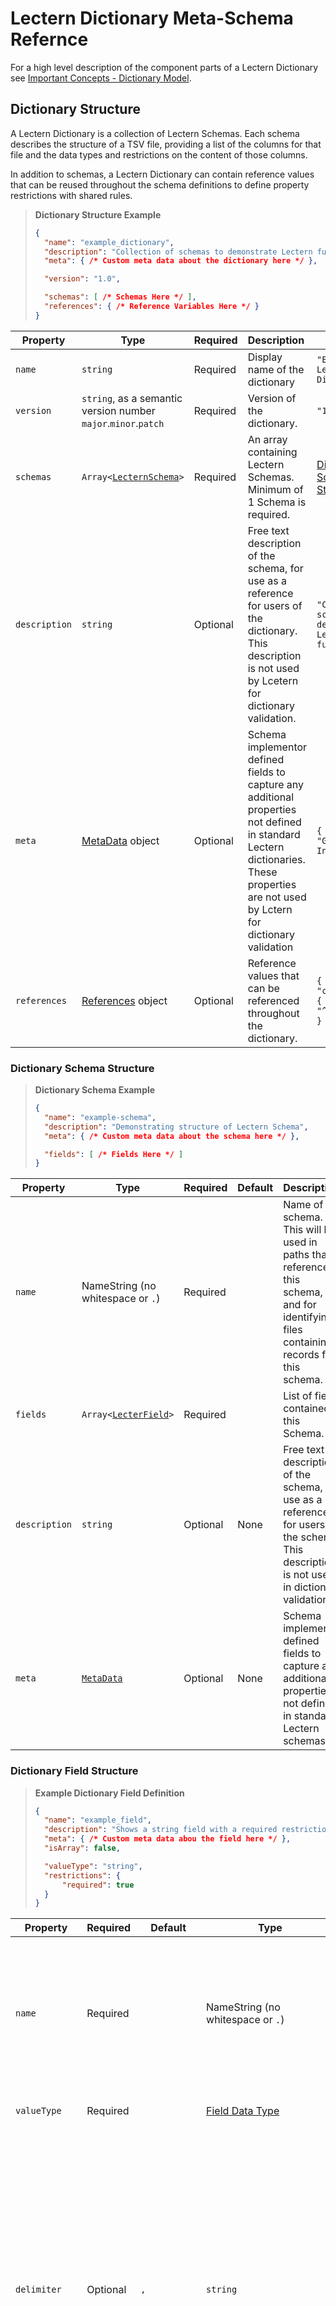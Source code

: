 # Lectern Dictionary Meta-Schema Refernce

For a high level description of the component parts of a Lectern Dictionary see [Important Concepts - Dictionary Model](./important-concepts.md#dictionary-model).

## Dictionary Structure

A Lectern Dictionary is a collection of Lectern Schemas. Each schema describes the structure of a TSV file, providing a list of the columns for that file and the data types and restrictions on the content of those columns.

In addition to schemas, a Lectern Dictionary can contain reference values that can be reused throughout the schema definitions to define property restrictions with shared rules.

> **Dictionary Structure Example**
> ```json
> {
> 	"name": "example_dictionary",
> 	"description": "Collection of schemas to demonstrate Lectern functionality",
> 	"meta": { /* Custom meta data about the dictionary here */ },
> 
> 	"version": "1.0",
> 
> 	"schemas": [ /* Schemas Here */ ],
> 	"references": { /* Reference Variables Here */ }
> }
> ```

| Property      | Type                                                           | Required | Description                                                                                                                                                                            | Example                                                        |
| ------------- | -------------------------------------------------------------- | -------- | :------------------------------------------------------------------------------------------------------------------------------------------------------------------------------------- | -------------------------------------------------------------- |
| `name`        | `string`                                                       | Required | Display name of the dictionary                                                                                                                                                         | `"Example Lectern Dictionary"`                                 |
| `version`     | `string`, as a semantic version number `major`.`minor`.`patch` | Required | Version of the dictionary.                                                                                                                                                             | `"1.23.4"`                                                     |
| `schemas`     | `Array<`[`LecternSchema`](#dictionary-schema-structure)`>`     | Required | An array containing Lectern Schemas. Minimum of 1 Schema is required.                                                                                                                  | [Dictionary Schema Structure](#dictionary-schema-structure)    |
| `description` | `string`                                                       | Optional | Free text description of the schema, for use as a reference for users of the dictionary. This description is not used  by Lcetern for dictionary validation.                           | `"Collection of schemas to demonstrate Lectern functionality"` |
| `meta`        | [MetaData](#meta-data-structure) object                        | Optional | Schema implementor defined fields to capture any additional properties not defined in standard Lectern dictionaries. These properties are not used by Lctern for dictionary validation | `{ "author": "Guy Incognito" }`                                |
| `references`  | [References](#references-structure) object                     | Optional | Reference values that can be referenced throughout the dictionary.                                                                                                                     | `{ "customRegex": { "ncitIds": "^NCIT:C\d+$" } }`              |

### Dictionary Schema Structure
> **Dictionary Schema Example**
> ```json
> {
> 	"name": "example-schema",
> 	"description": "Demonstrating structure of Lectern Schema",
> 	"meta": { /* Custom meta data about the schema here */ },
> 
> 	"fields": [ /* Fields Here */ ]
> }
> ```


| Property      | Type                                                    | Required | Default | Description                                                                                                                                 | Example                                                   |
| ------------- | ------------------------------------------------------- | -------- | ------- | :------------------------------------------------------------------------------------------------------------------------------------------ | --------------------------------------------------------- |
| `name`        | NameString (no whitespace or `.`)                       | Required |         | Name of the schema. This will be used in paths that reference this schema, and for identifying files containing records for this schema.    | `"example-schema"`                                        |
| `fields`      | `Array<`[`LecterField`](#dictionary-field-structure)`>` | Required |         | List of fields contained in this Schema.                                                                                                    | [Dictionary Field Structure](#dictionary-field-structure) |
| `description` | `string`                                                | Optional | None    | Free text description of the schema, for use as a reference for users of the schema. This description is not used in dictionary validation. | `"Demonstrating structure of Lectern Schema"`             |
| `meta`        | [`MetaData`](#meta-data-structure)                      | Optional | None    | Schema implementor defined fields to capture any additional properties not defined in standard Lectern schemas.                             | [Meta Data Structure](#meta-data-structure)               |

### Dictionary Field Structure
> **Example Dictionary Field Definition**
> ```json
> {
> 	"name": "example_field",
> 	"description": "Shows a string field with a required restriction",
> 	"meta": { /* Custom meta data abou the field here */ },
> 	"isArray": false,
> 
> 	"valueType": "string",
> 	"restrictions": {
> 		"required": true
> 	}
> }
> ```

| Property       | Required | Default                | Type                                                | Description                                                                                                                                                                                                                                                                                                                                                              | Example                                              |
| -------------- | -------- | ---------------------- | --------------------------------------------------- | :----------------------------------------------------------------------------------------------------------------------------------------------------------------------------------------------------------------------------------------------------------------------------------------------------------------------------------------------------------------------- | ---------------------------------------------------- |
| `name`         | Required |                        | NameString (no whitespace or `.`)                   | Name of the field. This will be used as the header in TSV files in this field's schema, and in any paths referencing this field.                                                                                                                                                                                                                                         | `"example_field`                                     |
| `valueType`    | Required |                        | [Field Data Type](#field-data-types)                | Type of value stored in this field                                                                                                                                                                                                                                                                                                                                       | `"string"`                                           |
| `delimiter`    | Optional | `,`                    | `string`                                            | Character or string that will be used to split multiple values into an array. The default delimiter is a comma `,`. Any characters can be used as a delimiter. The delimiter value can be one or more characters long, but cannot be an empty string.                                                                                                                    | `"\|"` |
| `description`  | Optional | `""` No value          | `string`                                            | Free text description of the field, for use as a reference for users of the schema. This description is not used in dictionary validation.                                                                                                                                                                                                                               | `"Shows a string field with a required restriction"` |
| `meta`         | Optional | Empty object, no value | [`MetaData`](#meta-data-structure) object           | Schema implementor defined fields to capture any additional properties not defined in standard Lectern fields.                                                                                                                                                                                                                                                           | `{ "displayName": "Example Field" }`                 |
| `isArray`      | Optional | `false`                | `boolean`                                           | Type of value stored in this field                                                                                                                                                                                                                                                                                                                                       |                                                      |
| `restrictions` | Optional | No Restrictions        | `RestrictionsObject` or `Array<RestrictionsObject>` | An object containing all validation rules for this field. This can be a single object containing all [restrictions](#field-restrictions) applied to this field or a list of objects whose restrictions will be combined. [Conditional restrictions](#conditional-restrictions) can also be used to apply validation rules based on values of other fields in the record. | `{ "required": true }`                               |
| `unique`       | Optional | `false`                | `boolean`                                           | Indicates that every record in this schema should have a unique value for this field. This rule is applied when a collection of records are validated together, ensuring that no two records in that collection repeat a value.                                                                                                                                          | `true`                                               |



#### Field Data Types

| valueType | Description                                                                                                                                               | Examples                                                    |
| --------- | :-------------------------------------------------------------------------------------------------------------------------------------------------------- | ----------------------------------------------------------- |
| `boolean` | Boolean value, either `true` or `false`. Accepts values with any letter casing, for example `true`, `True`, and `TRUE` will all be interpretted as `true` | `true`, `false`                                             |
| `integer` | Numeric integer value. Will accept positive and negative values (ex. `21` or `-8`) but will reject any decimals (ex. `1.23`)                              | `21`, `-8`                                                  |
| `number`  | Numeric value. Will accept any numeric value, including those with decimals.                                                                              | `1.23`, `-4.567`                                            |
| `string`  | String fields. Value can have any length and use any character, other than the array delimiter for an array field (by default ` \| `)                     | `asdf`, `Hello World`, `Another longer example of a string` |

#### Field Restrictions

Restrictions on a field are a list of rules that all values for this field must adhere to, these are the list of validations on the contents of each field. Two examples of restrictions are that a value is `required`, and that a value must take a value from a list of available options (`codeList`). The full list of available restrictions are described in the table below.

The restrictions property of a field can have a value that is either a single restrictions object, or an array with any number of restrictions objects. If an array of restriction objects is provided, each set of restrictions will be applied in turn - for data to be valid, all restrictions in the array must pass. A restrictions object can either contain a set of restrictions from the table below, or be a [conditional restriction](#conditional-restrictions).

The full list of available restrictions are:

| Restriction | Used with Field Types         | Type                                                            | Description                                                                                                                                                                                                                                                                                       | Examples                                                                                                                                                          |
| ----------- | ----------------------------- | --------------------------------------------------------------- | :------------------------------------------------------------------------------------------------------------------------------------------------------------------------------------------------------------------------------------------------------------------------------------------------ | ----------------------------------------------------------------------------------------------------------------------------------------------------------------- |
| `codeList`  | `integer`, `number`, `string` | Array of type of the field                                      | An array of values of the type matching this field. Data provided for this field must have one of the values in this list.                                                                                                                                                                        | `["Weak", "Average", "Strong"]`                                                                                                                                   |
| `compare`   | all                           | [ComparedFieldsRule](#comparedfieldsrule-data-structure) object | Enforces that this field has a value based on the provided value in another field. Examples would be to ensure that the two values are not equal, or for numeric values ensure one is greater than the other.                                                                                     | `{ "fields": ["age_at_diagnosis"], "relation": "greaterThanOrEqual" }` Ensure that a field such as `age_at_death` is greater than the provided `age_at_diagnosis` |
| `count`     | Array fields of all types     | `integer` or [`RangeRule`](#rangerule-data-structure) object    | Enfroces the number of entries in an array. Can specify an exact array size, or provide range rules that set maximum and minimum counts.                                                                                                                                                          | `7` or `{"min": 5, "max": 10}`                                                                                                                                    |
| `empty`     | all                           |                                                                 | Requires that no value is provided. This is useful when used on a [conditional restriction](#conditional-restrictions) in order to prevent a value from being given when the condition is `true`. For an array field with this restriction, an empty array is a valid value for this restriction. | n/a                                                                                                                                                               |
| `range`     | `integer`, `number`           |                                                                 | Uses a [RangeRule](#rangerule-data-structure) object to define minimum and/or maximum values for this field                                                                                                                                                                                       | `{"min": 5}`, `{"exclusiveMax": 50}`, `{"exclusiveMin": 5, "max": 50}`                                                                                            |
| `regex`     | `string`                      |                                                                 | A regular expression that all values must match.                                                                                                                                                                                                                                                  | `^[a-z0-9]+$`                                                                                                                                                     |
| `required`  | all                           |                                                                 | A value must be provided, missing/undefined values will fail validation. Empty strings will not be accepted, though `0` (for `number` and `int` fields) and `false` (for `boolean` fields) are accepted. An array field with this restriction must have at least one entry.                       | `true`, `false`                                                                                                                                                   |

#### Conditional Restrictions

Restrictions can be added with conditions so that the validations are only applied based on the values provided to other fields within a record.

A conditional restriction uses an if/then/else style syntax:

The `if` property will be an object containing an array of `conditions` that look at other fields on the same record and apply matching rules to their values. When those field values match the rules in the condition than the condition passes. An optional `case` property can be added to the `if` object that defines how many of the `conditions` have to pass in order for the whole condition block to resolve as `true` - default is `all`, requiring all conditions to be met. 

The `then` object contains the restrictions that will be applied when the `if` condition is `true`, and the `else` condition contains restrictions to apply when the `if` condition is `false`. The `then` property is required but using an `else` property is optional.

| Property | Required | Default                       | Type                                                | Description                                                                                                                                                                                                                                                                                                                                                                            | Example                                                                                                |
| -------- | -------- | ----------------------------- | --------------------------------------------------- | :------------------------------------------------------------------------------------------------------------------------------------------------------------------------------------------------------------------------------------------------------------------------------------------------------------------------------------------------------------------------------------- | ------------------------------------------------------------------------------------------------------ |
| `if`     | Required |                               | `RequirementsConditions`                            | Contains the conditional cases that will be checked before applying this object's restrictions. This object contains a list of `conditions` and a `case` that indicates how many of the conditions need to be found `true` for the entire conditions block to be considered `true`. The case options are `any`, `all`, and `none`, with `all` being default (if case is not provided). | `{ "conditions": [ { "field": "another_field", "match": { "value": "Some Value" }} ], "case": "all" }` |
| `then`   | Required |                               | `RestrictionsObject` or `Array<RestrictionsObject>` | The restriction rules to apply when the `if` condition is found to be `true`.                                                                                                                                                                                                                                                                                                          | `{ "required": true}`                                                                                  |
| `else`   | Optional | Empty object, no restrictions | `RestrictionsObject` or `Array<RestrictionsObject>` | The restriction rules to apply when the `if` condition is found to be `false`.                                                                                                                                                                                                                                                                                                         | `{ "empty": true}`                                                                                     |

```json
{
	"if": {
		"conditions": [ /* Restriction conditions */ ],
		"case": "all"
	},
	"then": {/* Restrictons */} OR [ /* Restrictions objects (restriction values or nested conditional restrictions */ ],
	"else": {/* Restrictons */} OR [ /* Restrictions objects (restriction values or nested conditional restrictions */ ]
}
```

##### Conditions Structure

A requirement condition is defined by providing a field name or list of field names from this schema, and the matching rules that satisfy this condition. If multiple field names are provided, a `case` property can be added to specify how many of their values must pass the matching rules (`all`, `any`, or `none` of them).

| Property         | Required | Default | Type                 | Description                                                                                                                                                                                                                                                                                                                    | Example                      |
| ---------------- | -------- | ------- | -------------------- | :----------------------------------------------------------------------------------------------------------------------------------------------------------------------------------------------------------------------------------------------------------------------------------------------------------------------------- | ---------------------------- |
| `fields`         | Required |         | `Array<NameString>`  | Names of fields from the same schema. This match rule will be applied to all fields listed - see `case` to determine the rules for how many of these fields must match. All specified fields must store values of the same type.                                                                                               | `["some_field"]`             |
| `match`          | Required |         | `MatchRules` object  | Matching rules for the values of the `fields`. All rules included in this object will be tested and all must be pass - this is not affected by the `case` property. [Conditional Match Rules](#conditional-match-rules)                                                                                                        | `{ "value": "Hello World" }` |
| `arrayFieldCase` | Optional | `all`   | `all`, `any`, `none` | When a specified field is an array type, the `arrayFieldCase` dictates how many of the values in the array must pass the matching rules. `all` requires all values in the array to pass the matching rule. `any` requires at least one value in the array to match. `non` requires that none of the values in the array match. | `any`                        |
| `case`           | Optional | `all`   | `all`, `any`, `none` | Defines how many of the listed `fields` must have a value that matches the `match` rules. `all` requires all fields values to have matching values. `any` requires at least one field to have a matching value. `none` requires that there none of the specified fields have values that match.                                | `any`                        |

> **Example Conditional Restriction**: match single value
> 
> Condition where `shirt_size` is `Small`
> ```json
> {
> 	"fields": ["shirt_size"],
> 	"match": {
> 		"value": "Small"
> 	}
> }
> ```

> **Example Conditional Restriction**: match value from list
> 
> Condition where `shirt_size` is any value in a list (`Medium` or `Large`)
> ```json
> {
> 	"fields": ["shirt_size"],
> 	"match": {
> 		"codeList": ["Medium", "Large`"]
> 	}
> }
> ```

##### Conditional Match Rules
| Property   | Used with Field Types | Type                                               | Description                                                                                                                                                                                                                                                                                                                                                                                                                    | Example                                                                                                |
| ---------- | --------------------- | -------------------------------------------------- | :----------------------------------------------------------------------------------------------------------------------------------------------------------------------------------------------------------------------------------------------------------------------------------------------------------------------------------------------------------------------------------------------------------------------------- | ------------------------------------------------------------------------------------------------------ |
| `codeList` | all                   | Array of type of specified fields                  | A list of values that the field could match. This rule passes when the specified field's value can be found in this list.                                                                                                                                                                                                                                                                                                      | `["value_one", "value_two"]`                                                                           |
| `count`    | Array type fields     | Integer, or [RangeRule](#rangerule-data-structure) | Matches the number of values in an array field. This condition can be provided as a number, in which case this condition matches if the array is that exact length. This condition can be provided as a Range object as well, in which case it will match if the number of elements in the array pass the minimum and maximum conditions provided in the condition.                                                            | `2` - Field must have exactly 2 elements. </br> `{ max: 10 }` - Field must have no more than 10 items. |
| `exists`   | all                   | Boolean                                            | This condition requires a field to either have a value or have no value. When the `exists` condition is set to `true`, the field must have a value. When `exists` is sdet to `false`, the field must have no value. For array fields, `exists=false` only matches when the array is completely empty, and `exists=true` passes if the array has 1 or more values - `arrayCase` has no interaction with the `exists` condition. | `true`                                                                                                 |
| `range`    | `number`, `integer`   | [RangeRule](#rangerule-data-structure)             | Maximum and minimum value conditions that a numeric field must pass.                                                                                                                                                                                                                                                                                                                                                           | `{ min: 5, exclusiveMax: 10 }` Represents an integer from 5-9.                                         |
| `regex`    | `string`              | String (Regular Expression)                        | A regular expression pattern that the value must match.                                                                                                                                                                                                                                                                                                                                                                        | `^NCIT:C\d+$` Value must match an NCI Thesaurus ID.                                                    |
| `value`    | all                   | Type of specified fields                           | Field value matches the value of the specified field. Strings are matched case insensitive. When arrays are matched, the order of their elements is ignored - a field matches this condition if the elements in field are the same elements as in the value match rule. For example, the rule `['abc', 'def']` matches the value `['def', 'abc']` but does not match `['abc', 'def', 'ghi']`.                                  | `some_value`, `[1, 2, 3]`                                                                              |

### Meta Data Structure

> **Meta Example**
> ```json
> {
> 	"displayName": "Nicely Formatted Name",
> 	"externalReferenceId": "ABCD:1234",
> 	"exampleBooleanPropery": true,
> 	"exampleNumericProperty": 123
> }
> ```

A `meta` object is available to allow the dictionary creator to add custom properties to the Lectern Dictionary. The `meta` property is available to all Dictionary, Schema, and Field objects. Providing a `meta` value is optional. If provided the `meta` value is a JSON object. There are no restrictions on the field names that can be added to the `meta` object other than they must be valid JSON. The values for properties of the `meta` can either be another nested meta object, or are one of the allowed value types:
  - `string`
  - `number`
  - `boolean`
  - `Array<string>`
  - `Array<number>`

### References Structure

References are defined at the dictionary level so they can be reused across schemas. References can be used to store values that can be used in `meta` or `restrictions`

#### Using References
Reference variables can be used in a `meta` object or a `restrictions` object as either a restriction value or a conditional match value.

To use a reference, replace the value in the value of the meta or restriction property with a string containing a `ReferenceTag`. A `ReferenceTags` 

### RangeRule Data Structure

> **RangeRule Example**
> ```json
> {
> 	"min": 5,
> 	"exclusiveMax": 10
> }
> ```

`RangeRule` objects are used to define restrictions and conditions where a numeric minimum or maximum needs to be defined. This object must define at least 1 property (ie. could define a minimum but not maximum, or vice-versa).

There is an inclusive and an exclusive version of the minimum and maximum properties. `min` and `max` are _inclusive_, and the alternate form `exclusiveMin` and `exclusiveMax` are _exclusive_. By example, `{ "min":5 }` allows the value `5` and greater, while `{ "exclusiveMin": 5 }` allows only values greater than `5` but not `5` itself.

A `RangeRule` cannot include but an inclusive and exclusive version of min, or of max (ie. it cannot have `min` and `exclusiveMin`.)

| Property       | Description                                                       |
| -------------- | :---------------------------------------------------------------- |
| `exclusiveMax` | Allows values less than this value, but not this value itself.    |
| `exclusiveMin` | Allows values greater than this value, but not this value itself. |
| `max`          | Allows this value and values lesser than this value.              |
| `min`          | Allows this value and values greater than this value.             |

### ComparedFieldsRule Data Structure

> **ComparedFieldsRule** Example
> 
> ```json
> {
> 	"fields": "some_field",
> 	"relation": "equal",
> }
> ```

| Property   | Required | Default              | Type                                                                                                                   | Description                                                                                                                                                                                                               |
| ---------- | -------- | -------------------- | ---------------------------------------------------------------------------------------------------------------------- | :------------------------------------------------------------------------------------------------------------------------------------------------------------------------------------------------------------------------ |
| `fields`   | Required |                      | `string` or `Array<string>`                                                                                            | The field(s) that the values of will be compared to. These fields will be refered to throughout this section as _compared to_ fields. All these fields need to be the same type as the field(s) they will be compared to. |
| `relation` | Required |                      | `equal`, `notEqual`, `contains`, `containedIn`, `greaterThan`, `greaterThanOrEqual`, `lesserThan`, `lesserThanOrEqual` | The relation between the values of the test field and the compared to fields. See [ComparedFieldsRule Relations](#comparedfieldsrule-relations).                                                                          |
| `case`     | Optional | `all`, `any`, `none` | MatchCase (RangeRule or one of: `all`, `any`, `none`)                                                                  | How many of the _compared to_ fields must pass the comparison for this rule to pass.                                                                                                                                      |

#### ComparedFieldsRule Relations

| Relation Value           | Allowable Field Types | Description                                                                                                |
| ------------------------ | --------------------- | :--------------------------------------------------------------------------------------------------------- |
| **`equal`**:             | all                   | Checks that the current field and the comapred field(s) have the same value                                |
| **`notEqual`**:          | all                   | Checks that the current field and the comapred field(s) do not have the same value                         |
| **`contains`**           | `string`              | Checks that the value of the current field completely contains the value of the compared field(s)          |
| **`containedIn`**        | `string`              | Checks that the value of the current field is completely contained in the value of the compared field(s)   |
| **`greaterThan`**        | `number`, `integer`   | Checks that the value of the current field is greater than (exclusive) the value of the compared field(s). |
| **`greaterThanOrEqual`** | `number`, `integer`   | Checks that the value of the current field is greater than or equal to the value of the compared field(s). |
| **`lesserThan`**         | `number`, `integer`   | Checks that the value of the current field is lesser than (exclusive) the value of the compared field(s).  |
| **`lesserThanOrEqual`**  | `number`, `integer`   | Checks that the value of the current field is lesser than or equal to the value of the compared field(s).  |

## Source Code Reference

Source code for the Lectern Dictionary meta-schema is made available through the package [@overture-stack/lectern-dictionary](../packages/dictionary/). The meta-schema is formally defined in TypeScript and exported as the type `Dictionary` from the file [`dictionary/src/types/dictionaryTypes.ts`](../packages/dictionary/src/types/dictionaryTypes.ts). This definition is created using [`Zod`] schemas, which are also exported from this package and available for use to confirm a given object is a valid Lectern Dictionary.
